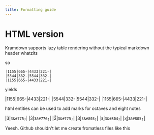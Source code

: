 ```yaml
---
title: Formatting guide
---
```


# HTML version

Kramdown supports lazy table rendering without the typical markdown header whatzits

so 

```
|1155|665-|4433|221-|
|5544|332-|5544|332-|
|1155|665-|4433|221-|
```

yields

|1155|665-|4433|221-|
|5544|332-|5544|332-|
|1155|665-|4433|221-|

html entities can be used to add marks for octaves and eight notes

|3&#775;|`3&#775;`|
|3&#776;|`3&#776;`|
|3&#778;|`3&#775;`|
|3&#803;|`3&#803;`|
|3&#804;|`3&#804;`|
|3&#805;|`3&#805;`|


Yeesh. Github shouldn't let me create fromatless files like this



